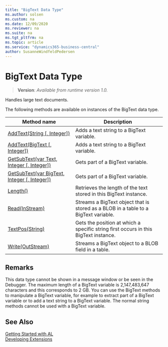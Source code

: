 ```yaml
---
title: "BigText Data Type"
ms.author: solsen
ms.custom: na
ms.date: 12/09/2020
ms.reviewer: na
ms.suite: na
ms.tgt_pltfrm: na
ms.topic: article
ms.service: "dynamics365-business-central"
author: SusanneWindfeldPedersen
---
```

[//]: # (START>DO_NOT_EDIT)
[//]: # (IMPORTANT:Do not edit any of the content between here and the END>DO_NOT_EDIT.)
[//]: # (Any modifications should be made in the .xml files in the ModernDev repo.)
# BigText Data Type
> **Version**: _Available from runtime version 1.0._

Handles large text documents.



The following methods are available on instances of the BigText data type.

|Method name|Description|
|-----------|-----------|
|[AddText(String [, Integer])](bigtext-addtext-string-integer-method.md)|Adds a text string to a BigText variable.|
|[AddText(BigText [, Integer])](bigtext-addtext-bigtext-integer-method.md)|Adds a text string to a BigText variable.|
|[GetSubText(var Text, Integer [, Integer])](bigtext-getsubtext-text-integer-integer-method.md)|Gets part of a BigText variable.|
|[GetSubText(var BigText, Integer [, Integer])](bigtext-getsubtext-bigtext-integer-integer-method.md)|Gets part of a BigText variable.|
|[Length()](bigtext-length-method.md)|Retrieves the length of the text stored in this BigText instance.|
|[Read(InStream)](bigtext-read-method.md)|Streams a BigText object that is stored as a BLOB in a table to a BigText variable.|
|[TextPos(String)](bigtext-textpos-method.md)|Gets the position at which a specific string first occurs in this BigText instance.|
|[Write(OutStream)](bigtext-write-method.md)|Streams a BigText object to a BLOB field in a table.|

[//]: # (IMPORTANT: END>DO_NOT_EDIT)

## Remarks  
This data type cannot be shown in a message window or be seen in the Debugger. The maximum length of a BigText variable is 2,147,483,647 characters and this corresponds to 2 GB. You can use the BigText methods to manipulate a BigText variable, for example to extract part of a BigText variable or to add a text string to a BigText variable. The normal string methods cannot be used with a BigText variable.  
## See Also

[Getting Started with AL](../../devenv-get-started.md)  
[Developing Extensions](../../devenv-dev-overview.md)  